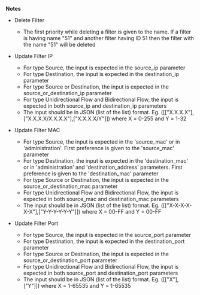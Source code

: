 **Notes**

- Delete Filter

  - The first priority while deleting a filter is given to the name. If a filter is having name
    "51" and another filter having ID 51 then the filter with the name "51" will be deleted

- Update Filter IP

  - For type Source, the input is expected in the source_ip parameter
  - For type Destination, the input is expected in the destination_ip parameter
  - For type Source or Destination, the input is expected in the source_or_destination_ip
    parameter
  - For type Unidirectional Flow and Bidirectional Flow, the input is expected in both source_ip
    and destination_ip parameters
  - The input should be in JSON (list of the list) format. Eg.
    (\[["X.X.X.X"],["X.X.X.X/X.X.X.X"],["X.X.X.X/Y"]\]) where X = 0-255 and Y = 1-32

- Update Filter MAC

  - For type Source, the input is expected in the 'source_mac' or in 'administration'. First
    preference is given to the 'source_mac' parameter
  - For type Destination, the input is expected in the 'destination_mac' or in 'administration'
    and 'destination_address' parameters. First preference is given to the 'destination_mac'
    parameter
  - For type Source or Destination, the input is expected in the source_or_destination_mac
    parameter
  - For type Unidirectional Flow and Bidirectional Flow, the input is expected in both
    source_mac and destination_mac parameters
  - The input should be in JSON (list of the list) format. Eg.
    (\[["X-X-X-X-X-X"],["Y-Y-Y-Y-Y-Y"]\]) where X = 00-FF and Y = 00-FF

- Update Filter Port

  - For type Source, the input is expected in the source_port parameter
  - For type Destination, the input is expected in the destination_port parameter
  - For type Source or Destination, the input is expected in the source_or_destination_port
    parameter
  - For type Unidirectional Flow and Bidirectional Flow, the input is expected in both
    source_port and destination_port parameters
  - The input should be in JSON (list of the list) format. Eg. (\[["X"],["Y"]\]) where X =
    1-65535 and Y = 1-65535
